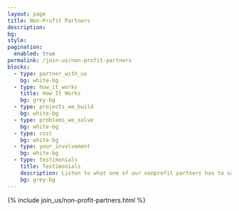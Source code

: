 ```yaml
---
layout: page
title: Non-Profit Partners
description:
bg:
style:
pagination:
  enabled: true
permalink: /join-us/non-profit-partners
blocks:
  - type: partner_with_us
    bg: white-bg
  - type: how_it_works
    title: How It Works
    bg: grey-bg
  - type: projects_we_build
    bg: white-bg
  - type: problems_we_solve
    bg: white-bg
  - type: cost
    bg: white-bg
  - type: your_involvement
    bg: white-bg
  - type: testimonials
    title: Testimonials
    description: Listen to what one of our nonprofit partners has to say about working with us.
    bg: grey-bg
---
```


{% include join_us/non-profit-partners.html %}
